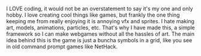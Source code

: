 I LOVE coding, it would not be an overstatement to say it's my one and only hobby. I love creating cool things like games, but frankly the one thing keeping me from really enjoying it is annoying vfx and sprites. I hate making art, models, animations, particles, etc. That's why I have made this, a simple framework so I can make webgames without all the hassles of art. The main idea behind this is the game is just a buncha symbols in a grid, like you see in old command prompt games like NetHack.
